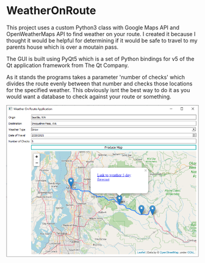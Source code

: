 # WeatherOnRoute

This project uses a custom Python3 class with Google Maps API and OpenWeatherMaps API to find weather on your route. I created it because I thought it would be helpful for determining if it would be safe to travel to my parents house which is over a moutain pass. 

The GUI is built using PyQt5 which is a set of Python bindings for v5 of the Qt application framework from The Qt Company.

As it stands the programs takes a parameter 'number of checks' which divides the route evenly between that number and checks those locations for the specified weather. This obviously isnt the best way to do it as you would want a database to check against your route or something.

![alt text](https://github.com/christophmckinzie/WeatherOnRoute/blob/main/weatherapp.png)
